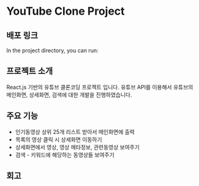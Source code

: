 # YouTube Clone Project

## 배포 링크

In the project directory, you can run:

## 프로젝트 소개

React.js 기반의 유튜브 클론코딩 프로젝트 입니다.
유튜브 API를 이용해서 유튜브의 메인화면, 상세화면, 검색에 대한 개발을 진행하였습니다.

## 주요 기능

- 인기동영상 상위 25개 리스트 받아서 메인화면에 출력
- 목록의 영상 클릭 시 상세화면 이동하기
- 상세화면에서 영상, 영상 메타정보, 관련동영상 보여주기
- 검색 - 키워드에 해당하는 동영상들 보여주기

## 회고
